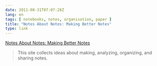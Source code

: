 ```yaml
---
date: 2011-08-31T07:07:28Z
lang: en
tags: [ notebooks, notes, organisation, paper ]
title: "Notes About Notes: Making Better Notes"
type: link
---
```


[Notes About Notes: Making Better Notes](http://notesaboutnotes.com/)

> This site collects ideas about making, analyzing, organizing, and
> sharing notes.

